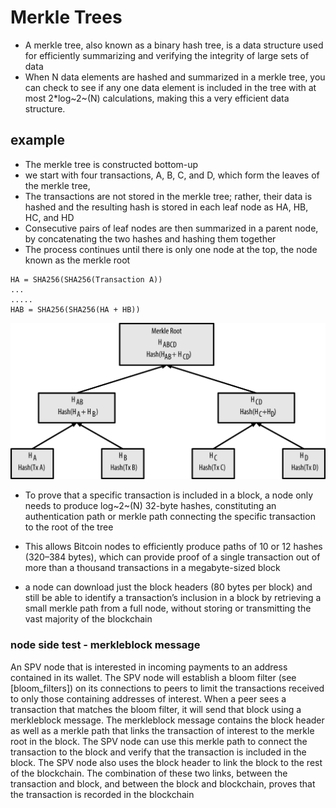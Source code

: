 # Merkle Trees

* A merkle tree, also known as a binary hash tree, is a data structure used for efficiently summarizing and verifying the integrity of large sets of data
* When N data elements are hashed and summarized in a merkle tree, you can check to see if any one data element is included in the tree with at most 2*log~2~(N) calculations, making this a very efficient data structure.


## example

* The merkle tree is constructed bottom-up
* we start with four transactions, A, B, C, and D, which form the leaves of the merkle tree,
* The transactions are not stored in the merkle tree; rather, their data is hashed and the resulting hash is stored in each leaf node as HA, HB, HC, and HD
* Consecutive pairs of leaf nodes are then summarized in a parent node, by concatenating the two hashes and hashing them together
* The process continues until there is only one node at the top, the node known as the merkle root

```
HA = SHA256(SHA256(Transaction A))
...
.....
HAB = SHA256(SHA256(HA + HB))

```

![](tree1.png)

* To prove that a specific transaction is included in a block, a node only needs to produce log~2~(N) 32-byte hashes, constituting an authentication path or merkle path connecting the specific transaction to the root of the tree
* This allows Bitcoin nodes to efficiently produce paths of 10 or 12 hashes (320–384 bytes), which can provide proof of a single transaction out of more than a thousand transactions in a megabyte-sized block

*  a node can download just the block headers (80 bytes per block) and still be able to identify a transaction’s inclusion in a block by retrieving a small merkle path from a full node, without storing or transmitting the vast majority of the blockchain


 
### node side test - merkleblock message

An SPV node that is interested in incoming payments to an address contained in its wallet. The SPV node will establish a bloom filter (see [bloom_filters]) on its connections to peers to limit the transactions received to only those containing addresses of interest. When a peer sees a transaction that matches the bloom filter, it will send that block using a merkleblock message. The merkleblock message contains the block header as well as a merkle path that links the transaction of interest to the merkle root in the block. The SPV node can use this merkle path to connect the transaction to the block and verify that the transaction is included in the block. The SPV node also uses the block header to link the block to the rest of the blockchain. The combination of these two links, between the transaction and block, and between the block and blockchain, proves that the transaction is recorded in the blockchain 
